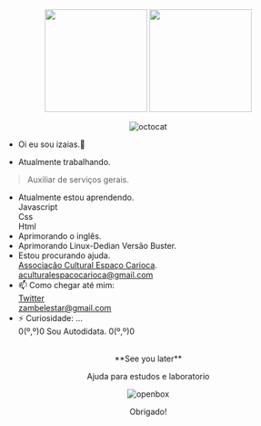 <div align="center">
 
  <img  height="180em" src="https://github-readme-stats.vercel.app/api?username=shadowruge&show_icons=true&theme=merko"/>
<img height="180em" src="https://github-readme-stats.vercel.app/api/top-langs/?username=shadowruge&layout=compact&langs_count=7&theme=merko"/>
</div>
 
<div align="center">

 ![octocat](https://user-images.githubusercontent.com/20734038/116011030-1b655e80-a5f9-11eb-8fe3-8fbdc9fe66b0.png)

 </div>
 
- Oi eu sou izaias.👋

- Atualmente trabalhando.<br/>
 > Auxiliar de serviços gerais.<br/>
 
- Atualmente estou aprendendo.<br/>
Javascript<br>
Css<br>
Html<br>
- Aprimorando o inglês.<br/>
- Aprimorando Linux-Dedian Versão Buster.<br/>
- Estou procurando ajuda.<br/>
 [Associação Cultural Espaço Carioca](https://associacaoculturalespacocarioca.000webhostapp.com/index.html).<br/>
 aculturalespacocarioca@gmail.com<br>
- 📫 Como chegar até mim:<br/>
 [Twitter](https://twitter.com/linuxblack)<br/>
zambelestar@gmail.com
- ⚡ Curiosidade: ...<br/>
  0(º,º)0 Sou Autodidata. 0(º,º)0<br /><br />
<div  align="center">
**See you later**

 Ajuda para estudos e laboratorio

 ![openbox](https://user-images.githubusercontent.com/20734038/143509108-dff83ac0-aa78-4219-98a5-b76a91b1cd98.png)

Obrigado!
 </div>
